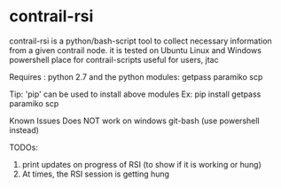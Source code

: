 # contrail-rsi
contrail-rsi is a python/bash-script tool to collect necessary information from a given contrail node. 
it is tested on Ubuntu Linux and Windows powershell
place for contrail-scripts useful for users, jtac

Requires :
  python 2.7 and the python modules: getpass paramiko scp 

  Tip: 'pip' can be used to install above modules
  Ex:
      pip install getpass paramiko scp 

Known Issues
  Does NOT work on windows git-bash (use powershell instead)


TODOs:
  1. print updates on progress of RSI (to show if it is working or hung)
  2. At times, the RSI session is getting hung
